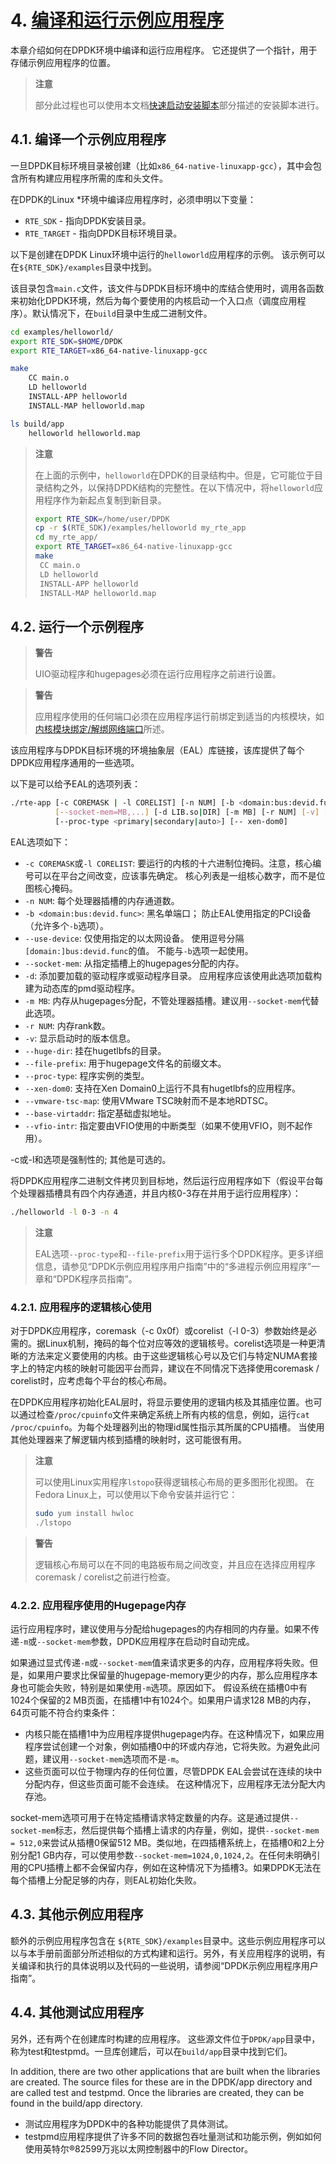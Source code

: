 # 4. [编译和运行示例应用程序](http://dpdk.org/doc/guides/linux_gsg/build_sample_apps.html)

本章介绍如何在DPDK环境中编译和运行应用程序。 它还提供了一个指针，用于存储示例应用程序的位置。

> **注意**
>
> 部分此过程也可以使用本文档[快速启动安装脚本](https://github.com/answerwa/DPDK-translation/blob/master/针对Linux的入门指南/6.%20快速启动安装脚本.md)部分描述的安装脚本进行。

## 4.1. 编译一个示例应用程序

一旦DPDK目标环境目录被创建（比如`x86_64-native-linuxapp-gcc`），其中会包含所有构建应用程序所需的库和头文件。

在DPDK的Linux *环境中编译应用程序时，必须申明以下变量：

- `RTE_SDK` - 指向DPDK安装目录。
- `RTE_TARGET` - 指向DPDK目标环境目录。

以下是创建在DPDK Linux环境中运行的`helloworld`应用程序的示例。 该示例可以在`${RTE_SDK}/examples`目录中找到。

该目录包含`main.c`文件，该文件与DPDK目标环境中的库结合使用时，调用各函数来初始化DPDK环境，然后为每个要使用的内核启动一个入口点（调度应用程序）。默认情况下，在`build`目录中生成二进制文件。

```sh
cd examples/helloworld/
export RTE_SDK=$HOME/DPDK
export RTE_TARGET=x86_64-native-linuxapp-gcc

make
    CC main.o
    LD helloworld
    INSTALL-APP helloworld
    INSTALL-MAP helloworld.map

ls build/app
    helloworld helloworld.map
```

> **注意**
>
> 在上面的示例中，`helloworld`在DPDK的目录结构中。但是，它可能位于目录结构之外，以保持DPDK结构的完整性。在以下情况中，将`helloworld`应用程序作为新起点复制到新目录。
>
> ```sh
> export RTE_SDK=/home/user/DPDK
> cp -r $(RTE_SDK)/examples/helloworld my_rte_app
> cd my_rte_app/
> export RTE_TARGET=x86_64-native-linuxapp-gcc
> make
>  CC main.o
>  LD helloworld
>  INSTALL-APP helloworld
>  INSTALL-MAP helloworld.map
> ```


## 4.2. 运行一个示例程序

> **警告**
>
> UIO驱动程序和hugepages必须在运行应用程序之前进行设置。

> **警告**
>
> 应用程序使用的任何端口必须在应用程序运行前绑定到适当的内核模块，如[内核模块绑定/解绑网络端口](https://github.com/answerwa/DPDK-translation/blob/master/%E9%92%88%E5%AF%B9Linux%E7%9A%84%E5%85%A5%E9%97%A8%E6%8C%87%E5%8D%97/3.%20%E4%BB%8E%E6%BA%90%E7%A0%81%E7%BC%96%E8%AF%91DPDK%E7%9B%AE%E6%A0%87.md#36-内核模块绑定解绑网络端口)所述。   

该应用程序与DPDK目标环境的环境抽象层（EAL）库链接，该库提供了每个DPDK应用程序通用的一些选项。

以下是可以给予EAL的选项列表：

```sh
./rte-app [-c COREMASK | -l CORELIST] [-n NUM] [-b <domain:bus:devid.func>] \
          [--socket-mem=MB,...] [-d LIB.so|DIR] [-m MB] [-r NUM] [-v] [--file-prefix] \
          [--proc-type <primary|secondary|auto>] [-- xen-dom0]
```

EAL选项如下：

- `-c COREMASK`或`-l CORELIST`: 要运行的内核的十六进制位掩码。注意，核心编号可以在平台之间改变，应该事先确定。 核心列表是一组核心数字，而不是位图核心掩码。
- `-n NUM`: 每个处理器插槽的内存通道数。
- `-b <domain:bus:devid.func>`: 黑名单端口； 防止EAL使用指定的PCI设备（允许多个`-b`选项）。
- `--use-device`: 仅使用指定的以太网设备。 使用逗号分隔`[domain:]bus:devid.func`的值。 不能与`-b`选项一起使用。
- `--socket-mem`: 从指定插槽上的hugepages分配的内存。
- `-d`: 添加要加载的驱动程序或驱动程序目录。 应用程序应该使用此选项加载构建为动态库的pmd驱动程序。
- `-m MB`: 内存从hugepages分配，不管处理器插槽。建议用`--socket-mem`代替此选项。
- `-r NUM`: 内存rank数。
- `-v`: 显示启动时的版本信息。
- `--huge-dir`: 挂在hugetlbfs的目录。
- `--file-prefix`: 用于hugepage文件名的前缀文本。
- `--proc-type`: 程序实例的类型。
- `--xen-dom0`: 支持在Xen Domain0上运行不具有hugetlbfs的应用程序。
- `--vmware-tsc-map`: 使用VMware TSC映射而不是本地RDTSC。
- `--base-virtaddr`: 指定基础虚拟地址。
- `--vfio-intr`: 指定要由VFIO使用的中断类型（如果不使用VFIO，则不起作用）。

-c或-l和选项是强制性的; 其他是可选的。

将DPDK应用程序二进制文件拷贝到目标地，然后运行应用程序如下（假设平台每个处理器插槽具有四个内存通道，并且内核0-3存在并用于运行应用程序）：

```sh
./helloworld -l 0-3 -n 4
```

> **注意**
>
> EAL选项`--proc-type`和`--file-prefix`用于运行多个DPDK程序。更多详细信息，请参见“DPDK示例应用程序用户指南”中的“多进程示例应用程序”一章和“DPDK程序员指南”。

### 4.2.1. 应用程序的逻辑核心使用

对于DPDK应用程序，coremask（-c 0x0f）或corelist（-l 0-3）参数始终是必需的。据Linux机制，掩码的每个位对应等效的逻辑核号。corelist选项是一种更清晰的方法来定义要使用的内核。由于这些逻辑核心号以及它们与特定NUMA套接字上的特定内核的映射可能因平台而异，建议在不同情况下选择使用coremask / corelist时，应考虑每个平台的核心布局。

在DPDK应用程序初始化EAL层时，将显示要使用的逻辑内核及其插座位置。也可以通过检查`/proc/cpuinfo`文件来确定系统上所有内核的信息，例如，运行`cat /proc/cpuinfo`。为每个处理器列出的物理id属性指示其所属的CPU插槽。 当使用其他处理器来了解逻辑内核到插槽的映射时，这可能很有用。

> **注意**
>
> 可以使用Linux实用程序`lstopo`获得逻辑核心布局的更多图形化视图。 在Fedora Linux上，可以使用以下命令安装并运行它：
>
> ```sh
> sudo yum install hwloc
> ./lstopo
> ```

> **警告**
>
> 逻辑核心布局可以在不同的电路板布局之间改变，并且应在选择应用程序coremask / corelist之前进行检查。

### 4.2.2. 应用程序使用的Hugepage内存

运行应用程序时，建议使用与分配给hugepages的内存相同的内存量。如果不传递`-m`或`--socket-mem`参数，DPDK应用程序在启动时自动完成。

如果通过显式传递`-m`或`--socket-mem`值来请求更多的内存，应用程序将失败。但是，如果用户要求比保留量的hugepage-memory更少的内存，那么应用程序本身也可能会失败，特别是如果使用`-m`选项。原因如下。 假设系统在插槽0中有1024个保留的2 MB页面，在插槽1中有1024个。如果用户请求128 MB的内存，64页可能不符合约束条件：

- 内核只能在插槽1中为应用程序提供hugepage内存。在这种情况下，如果应用程序尝试创建一个对象，例如插槽0中的环或内存池，它将失败。为避免此问题，建议用`--socket-mem`选项而不是`-m`。
- 这些页面可以位于物理内存的任何位置，尽管DPDK EAL会尝试在连续的块中分配内存，但这些页面可能不会连续。 在这种情况下，应用程序无法分配大内存池。

socket-mem选项可用于在特定插槽请求特定数量的内存。这是通过提供`--socket-mem`标志，然后提供每个插槽上请求的内存量，例如，提供`--socket-mem = 512,0`来尝试从插槽0保留512 MB。类似地，在四插槽系统上，在插槽0和2上分别分配1 GB内存，可以使用参数`--socket-mem=1024,0,1024,2`。在任何未明确引用的CPU插槽上都不会保留内存，例如在这种情况下为插槽3。如果DPDK无法在每个插槽上分配足够的内存，则EAL初始化失败。

## 4.3. 其他示例应用程序

额外的示例应用程序包含在 `${RTE_SDK}/examples`目录中。这些示例应用程序可以以与本手册前面部分所述相似的方式构建和运行。另外，有关应用程序的说明，有关编译和执行的具体说明以及代码的一些说明，请参阅“DPDK示例应用程序用户指南”。

## 4.4. 其他测试应用程序

另外，还有两个在创建库时构建的应用程序。 这些源文件位于`DPDK/app`目录中，称为test和testpmd。一旦库创建后，可以在`build/app`目录中找到它们。

In addition, there are two other applications that are built when the libraries are created. The source files for these are in the DPDK/app directory and are called test and testpmd. Once the libraries are created, they can be found in the build/app directory.

- 测试应用程序为DPDK中的各种功能提供了具体测试。
- testpmd应用程序提供了许多不同的数据包吞吐量测试和功能示例，例如如何使用英特尔®82599万兆以太网控制器中的Flow Director。

